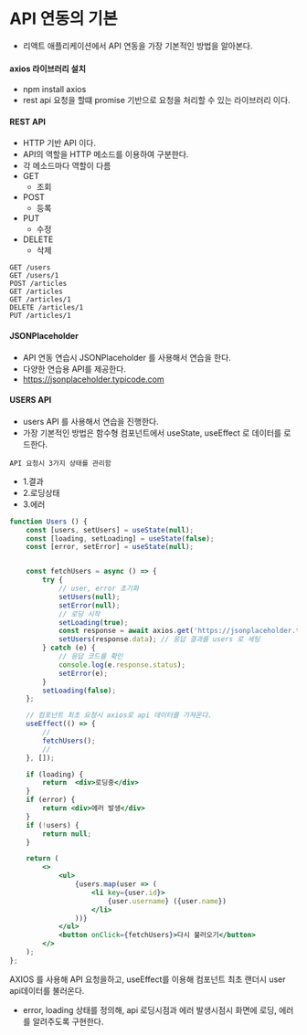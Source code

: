 # API 연동의 기본
- 리액트 애플리케이션에서 API 연동을 가장 기본적인 방법을 알아본다.

#### axios 라이브러리 설치
- npm install axios
- rest api 요청을 할떄 promise 기반으로 요청을 처리할 수 있는 라이브러리 이다.

#### REST API 
- HTTP 기반 API 이다.
- API의 역할을 HTTP 메소드를 이용하여 구분한다.
- 각 메소드마다 역할이 다름
- GET
    - 조회
- POST
    - 등록
- PUT
    - 수정
- DELETE
    - 삭제
```
GET /users
GET /users/1
POST /articles
GET /articles
GET /articles/1
DELETE /articles/1
PUT /articles/1
```

#### JSONPlaceholder
- API 연동 연습시 JSONPlaceholder 를 사용해서 연습을 한다.
- 다양한 연습용 API를 제공한다.
- https://jsonplaceholder.typicode.com

#### USERS API 
- users API 를 사용해서 연습을 진행한다.
- 가장 기본적인 방법은 함수형 컴포넌트에서 useState, useEffect 로 데이터를 로드한다.

`API 요청시 3가지 상태를 관리함`
- 1.결과
- 2.로딩상태
- 3.에러


```jsx
function Users () {
    const [users, setUsers] = useState(null);
    const [loading, setLoading] = useState(false);
    const [error, setError] = useState(null);


    const fetchUsers = async () => {
        try {
            // user, error 초기화
            setUsers(null);
            setError(null);
            // 로딩 시작
            setLoading(true);
            const response = await axios.get('https://jsonplaceholder.typicode.com/users/');
            setUsers(response.data); // 응답 결과를 users 로 세팅
        } catch (e) {
            // 응답 코드를 확인
            console.log(e.response.status);
            setError(e);
        }
        setLoading(false);
    };

    // 컴포넌트 최초 요청시 axios로 api 데이터를 가져온다.
    useEffect(() => {
        //
        fetchUsers();
        //
    }, []);

    if (loading) {
        return  <div>로딩중</div>
    }
    if (error) {
        return <div>에러 발생</div>
    }
    if (!users) {
        return null;
    }

    return (
        <>
            <ul>
                {users.map(user => (
                    <li key={user.id}>
                        {user.username} ({user.name})
                    </li>
                ))}
            </ul>
            <button onClick={fetchUsers}>다시 불러오기</button>
        </>
    );
};
```

AXIOS 를 사용해 API 요청을하고, useEffect를 이용해 컴포넌트 최초 랜더시 user api데이터를 불러온다.
- error, loading 상태를 정의해, api 로딩시점과 에러 발생시점시 화면에 로딩, 에러를 알려주도록 구현한다.